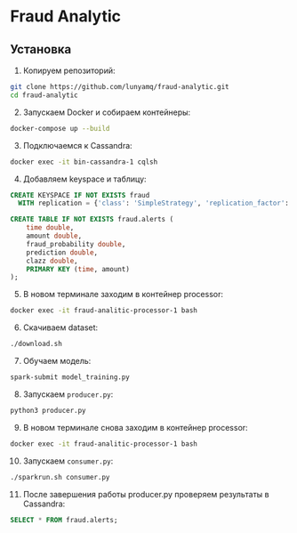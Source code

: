 # Fraud Analytic

## Установка
1. Копируем репозиторий:
```bash
git clone https://github.com/lunyamq/fraud-analytic.git
cd fraud-analytic
```
2. Запускаем Docker и собираем контейнеры:
```bash
docker-compose up --build
```
3. Подключаемся к Cassandra:
```bash
docker exec -it bin-cassandra-1 cqlsh
```
4. Добавляем keyspace и таблицу:
```sql
CREATE KEYSPACE IF NOT EXISTS fraud
  WITH replication = {'class': 'SimpleStrategy', 'replication_factor': 1};

CREATE TABLE IF NOT EXISTS fraud.alerts (
    time double,
    amount double,
    fraud_probability double,
    prediction double,
    clazz double,
    PRIMARY KEY (time, amount)
);
```
5. В новом терминале заходим в контейнер processor:
```bash
docker exec -it fraud-analitic-processor-1 bash
```
6. Скачиваем dataset:
```bash
./download.sh
```
7. Обучаем модель:
```bash
spark-submit model_training.py
```
8. Запускаем `producer.py`:
```bash
python3 producer.py
```
9. В новом терминале снова заходим в контейнер processor:
```bash
docker exec -it fraud-analitic-processor-1 bash
```
10. Запускаем `consumer.py`:
```bash
./sparkrun.sh consumer.py
```
11. После завершения работы producer.py проверяем результаты в Cassandra:
```sql
SELECT * FROM fraud.alerts;
```